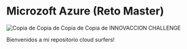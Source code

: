 # Microzoft Azure (Reto Master)
![Copia de Copia de Copia de Copia de INNOVACCION CHALLENGE](https://user-images.githubusercontent.com/86863968/125916248-2fea82c4-fa0b-4ab8-a51c-232ffcdfe5f0.png)

Bienvenidos a mi repositorio cloud surfers!
